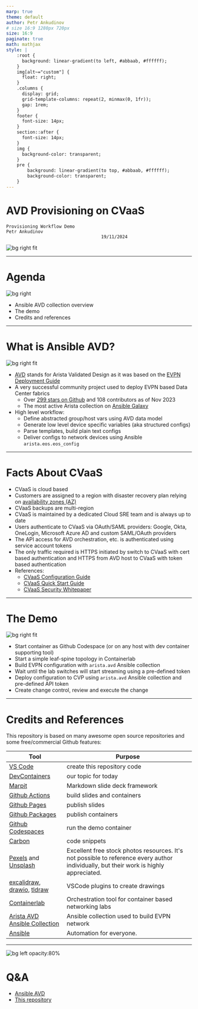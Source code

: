 ```yaml
---
marp: true
theme: default
author: Petr Ankudinov
# size 16:9 1280px 720px
size: 16:9
paginate: true
math: mathjax
style: |
    :root {
      background: linear-gradient(to left, #abbaab, #ffffff);
    }
    img[alt~="custom"] {
      float: right;
    }
    .columns {
      display: grid;
      grid-template-columns: repeat(2, minmax(0, 1fr));
      gap: 1rem;
    }
    footer {
      font-size: 14px;
    }
    section::after {
      font-size: 14px;
    }
    img {
      background-color: transparent;
    }
    pre {
        background: linear-gradient(to top, #abbaab, #ffffff);
        background-color: transparent;
    }
---
```


# AVD Provisioning on CVaaS

<!-- Do not add page number on this slide -->
<!--
_paginate: false
-->

```text
Provisioning Workflow Demo
Petr Ankudinov
                                    19/11/2024
```

![bg right fit](assets/img/avd-logo.webp)

---

# Agenda

<style scoped>section {font-size: 22px;}</style>

![bg right ](assets/img/pexels-suzy-hazelwood-1226398.jpg)

- Ansible AVD collection overview
- The demo
- Credits and references

---

# What is Ansible AVD?

<style scoped>section {font-size: 20px;}</style>

![bg right fit](assets/img/cvaas-cvaas-and-avd-demo--evpn-mlag/provisioning-building-blocks.png)

- [AVD](https://avd.arista.com/) stands for Arista Validated Design as it was based on the [EVPN Deployment Guide](https://www.arista.com/custom_data/downloads/?f=/support/download/DesignGuides/EVPN_Deployment_Guide.pdf)
- A very successful community project used to deploy EVPN based Data Center fabrics
  - Over [299 stars on Github](https://github.com/aristanetworks/ansible-avd) and 108 contributors as of Nov 2023
  - The most active Arista collection on [Ansible Galaxy](https://galaxy.ansible.com/arista/avd)
- High level workflow:
  - Define abstracted group/host vars using AVD data model
  - Generate low level device specific variables (aka structured configs)
  - Parse templates, build plain text configs
  - Deliver configs to network devices using Ansible `arista.eos.eos_config`

---

# Facts About CVaaS

<style scoped>section {font-size: 22px;}</style>

- CVaaS is cloud based
- Customers are assigned to a region with disaster recovery plan relying on [availability zones (AZ)](https://cloud.google.com/compute/docs/regions-zones)
- CVaaS backups are multi-region
- CVaaS is maintained by a dedicated Cloud SRE team and is always up to date
- Users authenticate to CVaaS via OAuth/SAML providers: Google, Okta, OneLogin, Microsoft Azure AD and custom SAML/OAuth providers
- The API access for AVD orchestration, etc. is authenticated using service account tokens
- The only traffic required is HTTPS initiated by switch to CVaaS with cert based authentication and HTTPS from AVD host to CVaaS with token based authentication
- References:
  - [CVaaS Configuration Guide](https://www.arista.com/en/cg-cv/cv-cloudvision-as-a-service)
  - [CVaaS Quick Start Guide](https://www.arista.com/assets/data/pdf/qsg/qsg-books/QS_CloudVision_as_a_Service.pdf)
  - [CVaaS Security Whitepaper](https://www.arista.com/assets/data/pdf/Whitepapers/CloudVision-as-a-service-security-Whitepaper.pdf)

---

# The Demo

<style scoped>section {font-size: 20px;}</style>

![bg right fit](assets/img/cvaas-cvaas-and-avd-demo--evpn-mlag/demo-setup.png)

- Start container as Github Codespace (or on any host with dev container supporting tool)
- Start a simple leaf-spine topology in Containerlab
- Build EVPN configuration with `arista.avd` Ansible collection
- Wait until the lab switches will start streaming using a pre-defined token
- Deploy configuration to CVP using `arista.avd` Ansible collection and pre-defined API token
- Create change control, review and execute the change

---

# Credits and References

<style scoped>section {font-size: 12px;}</style>

This repository is based on many awesome open source repositories and some free/commercial Github features:

Tool | Purpose
-----|------------
[VS Code](https://code.visualstudio.com/) | create this repository code
[DevContainers](https://code.visualstudio.com/docs/remote/containers) | our topic for today
[Marpit](https://marp.app/) | Markdown slide deck framework
[Github Actions](https://github.com/features/actions) | build slides and containers
[Github Pages](https://pages.github.com/) | publish slides
[Github Packages](https://github.com/features/packages) | publish containers
[Github Codespaces](https://github.com/features/codespaces) | run the demo container
[Carbon](https://carbon.now.sh/) | code snippets
[Pexels](https://www.pexels.com/) and [Unsplash](https://unsplash.com/) | Excellent free stock photos resources. It's not possible to reference every author individually, but their work is highly appreciated.
[excalidraw](https://github.com/excalidraw/excalidraw), [drawio](https://github.com/jgraph/drawio), [tldraw](https://github.com/tldraw/tldraw) | VSCode plugins to create drawings
[Containerlab](https://containerlab.dev) | Orchestration tool for container based networking labs
[Arista AVD Ansible Collection](https://avd.arista.com/4.3/index.html) | Ansible collection used to build EVPN network
[Ansible](https://www.ansible.com) | Automation for everyone.

---

<style scoped>section {font-size: 45px;}</style>

![bg left opacity:80%](assets/img/pexels-ann-h-7186206.jpg)

# Q&A

- [Ansible AVD](https://avd.arista.com/)
- [This repository](https://github.com/{{gh.repository}})
